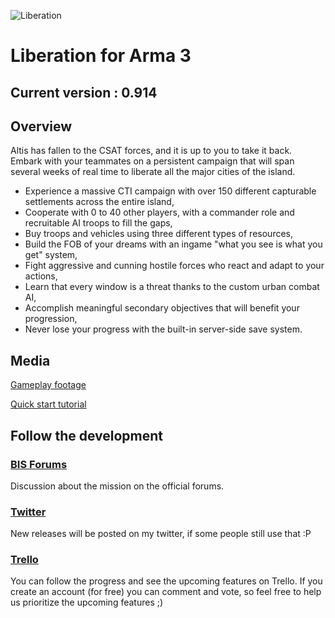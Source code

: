 ![Liberation](http://i.imgur.com/bcWRxMT.png)

# Liberation for Arma 3

## Current version : 0.914

## Overview

Altis has fallen to the CSAT forces, and it is up to you to take it back. Embark with your teammates on a persistent campaign that will span several weeks of real time to liberate all the major cities of the island.
* Experience a massive CTI campaign with over 150 different capturable settlements across the entire island,
* Cooperate with 0 to 40 other players, with a commander role and recruitable AI troops to fill the gaps,
* Buy troops and vehicles using three different types of resources,
* Build the FOB of your dreams with an ingame "what you see is what you get" system,
* Fight aggressive and cunning hostile forces who react and adapt to your actions,
* Learn that every window is a threat thanks to the custom urban combat AI,
* Accomplish meaningful secondary objectives that will benefit your progression,
* Never lose your progress with the built-in server-side save system.

## Media

[Gameplay footage](https://www.youtube.com/watch?v=1nigtUpZqcA)

[Quick start tutorial](https://www.youtube.com/watch?v=jC9sk7AzHAY)

## Follow the development

### [BIS Forums](https://forums.bistudio.com/topic/183734-mpcti-coop-liberation-beta/)
Discussion about the mission on the official forums.

### [Twitter](https://twitter.com/PsychoticFrog1)
New releases will be posted on my twitter, if some people still use that :P

### [Trello](https://trello.com/b/FfUXrHn1/liberation-dev)
You can follow the progress and see the upcoming features on Trello. If you create an account (for free) you can comment and vote, so feel free to help us prioritize the upcoming features ;)
